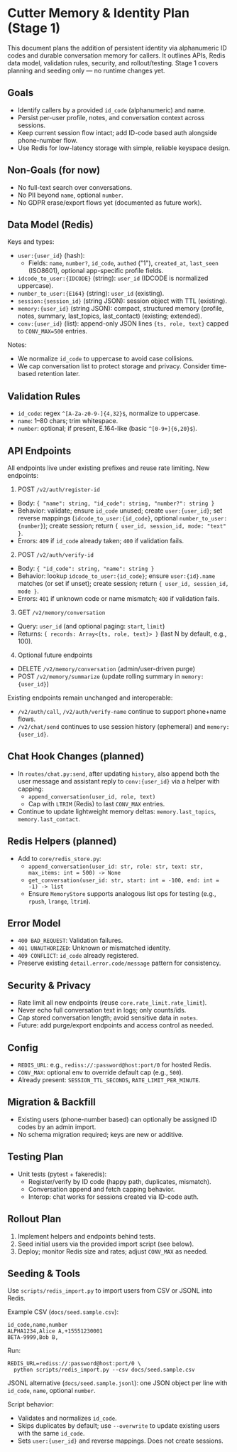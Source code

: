 # Cutter Memory & Identity Plan (Stage 1)

This document plans the addition of persistent identity via alphanumeric ID codes and durable conversation memory for callers. It outlines APIs, Redis data model, validation rules, security, and rollout/testing. Stage 1 covers planning and seeding only — no runtime changes yet.

## Goals
- Identify callers by a provided `id_code` (alphanumeric) and name.
- Persist per-user profile, notes, and conversation context across sessions.
- Keep current session flow intact; add ID-code based auth alongside phone-number flow.
- Use Redis for low-latency storage with simple, reliable keyspace design.

## Non-Goals (for now)
- No full-text search over conversations.
- No PII beyond `name`, optional `number`.
- No GDPR erase/export flows yet (documented as future work).

## Data Model (Redis)

Keys and types:
- `user:{user_id}` (hash):
  - Fields: `name`, `number?`, `id_code`, `authed` ("1"), `created_at`, `last_seen` (ISO8601), optional app-specific profile fields.
- `idcode_to_user:{IDCODE}` (string): `user_id` (IDCODE is normalized uppercase).
- `number_to_user:{E164}` (string): `user_id` (existing).
- `session:{session_id}` (string JSON): session object with TTL (existing).
- `memory:{user_id}` (string JSON): compact, structured memory (profile, notes, summary, last_topics, last_contact) (existing; extended).
- `conv:{user_id}` (list): append-only JSON lines `{ts, role, text}` capped to `CONV_MAX=500` entries.

Notes:
- We normalize `id_code` to uppercase to avoid case collisions.
- We cap conversation list to protect storage and privacy. Consider time-based retention later.

## Validation Rules
- `id_code`: regex `^[A-Za-z0-9-]{4,32}$`, normalize to uppercase.
- `name`: 1–80 chars; trim whitespace.
- `number`: optional; if present, E.164-like (basic `^[0-9+]{6,20}$`).

## API Endpoints

All endpoints live under existing prefixes and reuse rate limiting. New endpoints:

1) POST `/v2/auth/register-id`
- Body: `{ "name": string, "id_code": string, "number?": string }`
- Behavior: validate; ensure `id_code` unused; create `user:{user_id}`; set reverse mappings (`idcode_to_user:{id_code}`, optional `number_to_user:{number}`); create session; return `{ user_id, session_id, mode: "text" }`.
- Errors: `409` if `id_code` already taken; `400` if validation fails.

2) POST `/v2/auth/verify-id`
- Body: `{ "id_code": string, "name": string }`
- Behavior: lookup `idcode_to_user:{id_code}`; ensure `user:{id}.name` matches (or set if unset); create session; return `{ user_id, session_id, mode }`.
- Errors: `401` if unknown code or name mismatch; `400` if validation fails.

3) GET `/v2/memory/conversation`
- Query: `user_id` (and optional paging: `start`, `limit`)
- Returns: `{ records: Array<{ts, role, text}> }` (last N by default, e.g., 100).

4) Optional future endpoints
- DELETE `/v2/memory/conversation` (admin/user-driven purge)
- POST `/v2/memory/summarize` (update rolling summary in `memory:{user_id}`)

Existing endpoints remain unchanged and interoperable:
- `/v2/auth/call`, `/v2/auth/verify-name` continue to support phone+name flows.
- `/v2/chat/send` continues to use session history (ephemeral) and `memory:{user_id}`.

## Chat Hook Changes (planned)
- In `routes/chat.py:send`, after updating `history`, also append both the user message and assistant reply to `conv:{user_id}` via a helper with capping:
  - `append_conversation(user_id, role, text)`
  - Cap with `LTRIM` (Redis) to last `CONV_MAX` entries.
- Continue to update lightweight memory deltas: `memory.last_topics`, `memory.last_contact`.

## Redis Helpers (planned)
- Add to `core/redis_store.py`:
  - `append_conversation(user_id: str, role: str, text: str, max_items: int = 500) -> None`
  - `get_conversation(user_id: str, start: int = -100, end: int = -1) -> list`
  - Ensure `MemoryStore` supports analogous list ops for testing (e.g., `rpush`, `lrange`, `ltrim`).

## Error Model
- `400 BAD_REQUEST`: Validation failures.
- `401 UNAUTHORIZED`: Unknown or mismatched identity.
- `409 CONFLICT`: `id_code` already registered.
- Preserve existing `detail.error.code/message` pattern for consistency.

## Security & Privacy
- Rate limit all new endpoints (reuse `core.rate_limit.rate_limit`).
- Never echo full conversation text in logs; only counts/ids.
- Cap stored conversation length; avoid sensitive data in `notes`.
- Future: add purge/export endpoints and access control as needed.

## Config
- `REDIS_URL`: e.g., `rediss://:password@host:port/0` for hosted Redis.
- `CONV_MAX`: optional env to override default cap (e.g., `500`).
- Already present: `SESSION_TTL_SECONDS`, `RATE_LIMIT_PER_MINUTE`.

## Migration & Backfill
- Existing users (phone-number based) can optionally be assigned ID codes by an admin import.
- No schema migration required; keys are new or additive.

## Testing Plan
- Unit tests (pytest + fakeredis):
  - Register/verify by ID code (happy path, duplicates, mismatch).
  - Conversation append and fetch capping behavior.
  - Interop: chat works for sessions created via ID-code auth.

## Rollout Plan
1) Implement helpers and endpoints behind tests.
2) Seed initial users via the provided import script (see below).
3) Deploy; monitor Redis size and rates; adjust `CONV_MAX` as needed.

## Seeding & Tools

Use `scripts/redis_import.py` to import users from CSV or JSONL into Redis.

Example CSV (`docs/seed.sample.csv`):

```
id_code,name,number
ALPHA1234,Alice A,+15551230001
BETA-9999,Bob B,
```

Run:

```
REDIS_URL=rediss://:password@host:port/0 \
  python scripts/redis_import.py --csv docs/seed.sample.csv
```

JSONL alternative (`docs/seed.sample.jsonl`): one JSON object per line with `id_code`, `name`, optional `number`.

Script behavior:
- Validates and normalizes `id_code`.
- Skips duplicates by default; use `--overwrite` to update existing users with the same `id_code`.
- Sets `user:{user_id}` and reverse mappings. Does not create sessions.

